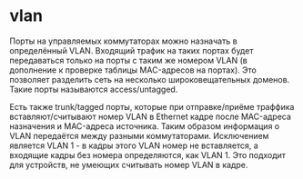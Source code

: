 # vlan

Порты на управляемых коммутаторах можно назначать в определённый VLAN. Входящий трафик на таких портах будет передаваться только на порты с таким же номером VLAN (в дополнение к проверке таблицы MAC-адресов на портах). Это позволяет разделить сеть на несколько широковещательных доменов. Такие порты называются access/untagged.

Есть также trunk/tagged порты, которые при отправке/приёме траффика вставляют/считывают номер VLAN в Ethernet кадре после MAC-адреса назначения и MAC-адреса источника. Таким образом информация о VLAN передаётся между разными коммутаторами. Исключением является VLAN 1 - в кадры этого VLAN номер не вставляется, а входящие кадры без номера определяются, как VLAN 1. Это подходит для устройств, не умеющих считывать номер VLAN в кадре.
